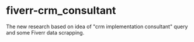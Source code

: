 # fiverr-crm_consultant
The new research based on idea of "crm implementation consultant" query and some Fiverr data scrapping.
